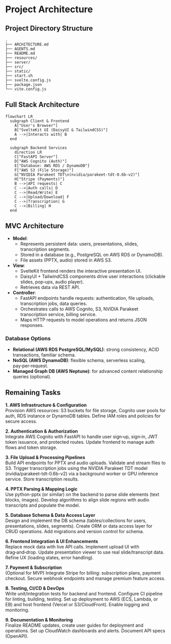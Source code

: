 # Project Architecture

## Project Directory Structure

```text
.
├── ARCHITECTURE.md
├── AGENTS.md
├── README.md
├── resources/
├── server/
├── src/
├── static/
├── start.sh
├── svelte.config.js
├── package.json
└── vite.config.js
```

## Full Stack Architecture
```mermaid
flowchart LR
  subgraph Client & Frontend
    A["User's Browser"]
    B["SvelteKit UI (DaisyUI & TailwindCSS)"]
    A -->|Interacts with| B
  end

  subgraph Backend Services
    direction LR
    C["FastAPI Server"]
    D["AWS Cognito (Auth)"]
    E["Database: AWS RDS / DynamoDB"]
    F["AWS S3 (File Storage)"]
    G["NVIDIA Parakeet TDT\n(nvidia/parakeet-tdt-0.6b-v2)"]
    H["Stripe (Payments)"]
    B -->|API requests| C
    C -->|Auth calls| D
    C -->|Read/Write| E
    C -->|Upload/Download| F
    C -->|Transcription| G
    C -->|Billing| H
  end
```

## MVC Architecture

- **Model**: 
  - Represents persistent data: users, presentations, slides, transcription segments.
  - Stored in a database (e.g., PostgreSQL on AWS RDS or DynamoDB).
  - File assets (PPTX, audio) stored in AWS S3.
- **View**:
  - SvelteKit frontend renders the interactive presentation UI.
  - DaisyUI + TailwindCSS components drive user interactions (clickable slides, pop‑ups, audio player).
  - Retrieves data via REST API.
- **Controller**:
  - FastAPI endpoints handle requests: authentication, file uploads, transcription jobs, data queries.
  - Orchestrates calls to AWS Cognito, S3, NVIDIA Parakeet transcription service, billing service.
  - Maps HTTP requests to model operations and returns JSON responses.

### Database Options
- **Relational (AWS RDS PostgreSQL/MySQL)**: strong consistency, ACID transactions, familiar schema.
- **NoSQL (AWS DynamoDB)**: flexible schema, serverless scaling, pay‑per‑request.
- **Managed Graph DB (AWS Neptune)**: for advanced content relationship queries (optional).

## Remaining Tasks

**1. AWS Infrastructure & Configuration**  
Provision AWS resources: S3 buckets for file storage, Cognito user pools for auth, RDS instance or DynamoDB tables. Define IAM roles and policies for secure access.

**2. Authentication & Authorization**  
Integrate AWS Cognito with FastAPI to handle user sign‑up, sign‑in, JWT token issuance, and protected routes. Update frontend to manage auth flows and token storage.

**3. File Upload & Processing Pipelines**  
Build API endpoints for PPTX and audio uploads. Validate and stream files to S3. Trigger transcription jobs using the NVIDIA Parakeet TDT model (nvidia/parakeet-tdt-0.6b-v2) via a background worker or GPU inference service. Store transcription results.

**4. PPTX Parsing & Mapping Logic**  
Use python-pptx (or similar) on the backend to parse slide elements (text blocks, images). Develop algorithms to align slide regions with audio transcripts and populate the model.

**5. Database Schema & Data Access Layer**  
Design and implement the DB schema (tables/collections for users, presentations, slides, segments). Create ORM or data access layer for CRUD operations. Add migrations and version control for schema.

**6. Frontend Integration & UI Enhancements**  
Replace mock data with live API calls. Implement upload UI with drag‑and‑drop. Update presentation viewer to use real slide/transcript data. Refine UX (loading states, error handling).

**7. Payment & Subscription**  
(Optional for MVP) Integrate Stripe for billing: subscription plans, payment checkout. Secure webhook endpoints and manage premium feature access.

**8. Testing, CI/CD & DevOps**  
Write unit/integration tests for backend and frontend. Configure CI pipeline for linting, building, testing. Set up deployment to AWS (ECS, Lambda, or EB) and host frontend (Vercel or S3/CloudFront). Enable logging and monitoring.

**9. Documentation & Monitoring**  
Finalize README updates, create user guides for deployment and operations. Set up CloudWatch dashboards and alerts. Document API specs (OpenAPI).